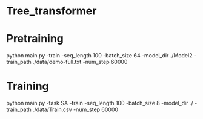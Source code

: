 # Tree_transformer

# Pretraining

python main.py -train -seq_length 100 -batch_size 64 -model_dir ./Model2 -train_path ./data/demo-full.txt -num_step 60000

# Training 
python main.py -task SA -train -seq_length 100 -batch_size 8 -model_dir ./ -train_path ./data/Train.csv -num_step 60000